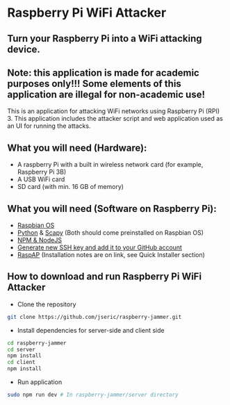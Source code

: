 # **Raspberry Pi WiFi Attacker**
## Turn your Raspberry Pi into a WiFi attacking device.

## Note: this application is made for academic purposes only!!! Some elements of this application are illegal for non-academic use!

This is an application for attacking WiFi networks using Raspberry Pi (RPI) 3. This application includes the attacker script and web application used as an UI for running the attacks.

## What you will need (Hardware):
- A raspberry Pi with a built in wireless network card (for example, Raspberry Pi 3B)
- A USB WiFi card
- SD card (with min. 16 GB of memory)

## What you will need (Software on Raspberry Pi):
- [Raspbian OS](https://www.raspberrypi.org/downloads/)
- [Python](https://www.python.org/) & [Scapy](https://scapy.readthedocs.io/en/latest/index.html) (Both should come preinstalled on Raspbian OS)
- [NPM & NodeJS](https://www.instructables.com/id/Install-Nodejs-and-Npm-on-Raspberry-Pi/)
- [Generate new SSH key and add it to your GitHub account](https://help.github.com/articles/generating-a-new-ssh-key-and-adding-it-to-the-ssh-agent/#platform-linux)
- [RaspAP](https://github.com/billz/raspap-webgui) (Installation notes are on link, see Quick Installer section)

## How to download and run Raspberry Pi WiFi Attacker
- Clone the repository
```Bash
git clone https://github.com/jseric/raspberry-jammer.git
```

- Install dependencies for server-side and client side
```Bash
cd raspberry-jammer
cd server
npm install
cd client
npm install
```

- Run application
```Bash
sudo npm run dev # In raspberry-jammer/server directory
```
